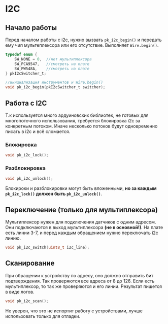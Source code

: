 # I2C

## Начало работы

Перед началом работы с i2c, нужно вызвать `pk_i2c_begin()` и передать ему чип мультеплексора или его отсутствие. Выполняет `Wire.begin()`.

```C
typedef enum {
    SW_NONE = 0,  //нет мультиплексора
    SW_PCA9547,   //смотреть на плате
    SW_PW548A,    //смотреть на плате
} pkI2cSwitcher_t;

//инициализация инструментов и Wire.begin()
void pk_i2c_begin(pkI2cSwitcher_t switcher);
```

## Работа с I2C
Т.к используется много ардуиновских библиотек, не готовых для многопоточного использования, требуется блокировка i2c за конкретным потоком. Иначе несколько потоков будут одновременно писать в i2c и всё сломается.
### Блокировка
```C
void pk_i2c_lock();
```
### Разблокировка
```C
void pk_i2c_unlock();
```
Блокироки и разблокировки могут быть вложенными, __но за каждым `pk_i2c_lock()` должен быть `pk_i2c_unlock()`__.

## Переключение (только для мультиплексора)
Мультиплексор нужен для подключения датчиков с одним адресом. Они подключаются в выход мультиплексора __(не в основной!)__. На плате есть линии 3-7, и перед каждым
обращением нужно переключать i2c линию.
```C
void pk_i2c_switch(uint8_t i2c_line);
```
## Cканирование
При обращении к устройству по адресу, оно должно отправить бит подтверждения. Так
проверяются все адреса от 8 до 126. Если есть мультиплексор, то так же проверяются и его линии. Результат пишется в виде логов.
```C
void pk_i2c_scan();
```
Не уверен, что это не испортит работу с устройствами, лучше использовать только для
отладки.